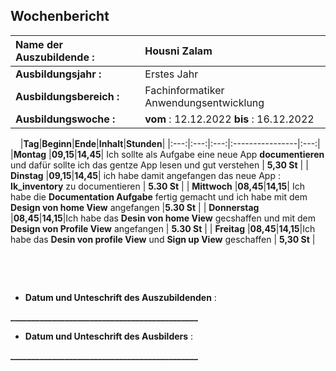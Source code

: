 ## Wochenbericht

| **Name der Auszubildende :** | Housni Zalam |
|:--------|:--------|
| **Ausbildungsjahr :** | Erstes Jahr |
| **Ausbildungsbereich :** | Fachinformatiker Anwendungsentwicklung |
| **Ausbildungswoche :** | **vom** : 12.12.2022 **bis** : 16.12.2022 |

&nbsp;
&nbsp;
|**Tag**|**Beginn**|**Ende**|**Inhalt**|**Stunden**|
|:---:|:---:|:---:|:----------------|:---:|
|**Montag** |**09,15**|**14,45**| Ich sollte als Aufgabe eine neue App **documentieren** und dafür sollte ich das gentze App lesen und gut verstehen | **5,30 St** |
| **Dinstag** |**09,15**|**14,45**| ich habe damit angefangen das neue App : **Ik_inventory** zu documentieren | **5.30 St**  |
| **Mittwoch** |**08,45**|**14,15**| Ich habe die **Documentation Aufgabe** fertig gemacht und ich habe mit dem **Design von home View** angefangen |**5.30 St** |
| **Donnerstag** |**08,45**|**14,15**|Ich habe das **Desin von home View** gecshaffen und mit dem **Design von Profile View** angefangen | **5.30 St** |
| **Freitag** |**08,45**|**14,15**|Ich habe das **Desin von profile View** und **Sign up View** geschaffen | **5,30 St** |

&nbsp;

&nbsp;

* **Datum und Unteschrift des Auszubildenden** :
&nbsp;
&nbsp;

**_____________________________________________**
&nbsp;
&nbsp;

* **Datum und Unteschrift des Ausbilders** :
&nbsp;
&nbsp;

**_____________________________________________**
